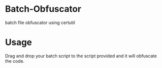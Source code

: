 # Batch-Obfuscator
batch file obfuscator using certutil

# Usage

Drag and drop your batch script to the script provided and it will obfuscate the code.
